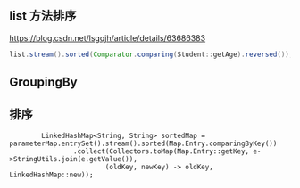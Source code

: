 ## list 方法排序
https://blog.csdn.net/lsgqjh/article/details/63686383

```java
list.stream().sorted(Comparator.comparing(Student::getAge).reversed());

```

## GroupingBy


## 排序

            LinkedHashMap<String, String> sortedMap = parameterMap.entrySet().stream().sorted(Map.Entry.comparingByKey())
                    .collect(Collectors.toMap(Map.Entry::getKey, e->StringUtils.join(e.getValue()),
                            (oldKey, newKey) -> oldKey, LinkedHashMap::new));
